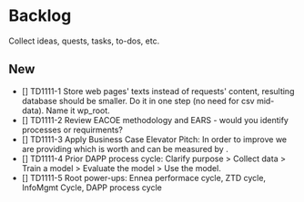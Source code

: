 # Backlog
Collect ideas, quests, tasks, to-dos, etc.

## New
- [] TD1111-1 Store web pages' texts instead of requests' content, resulting database should be smaller. Do it in one step (no need for csv mid-data). Name it wp_root.
- [] TD1111-2 Review EACOE methodology and EARS - would you identify processes or requirments?
- [] TD1111-3 Apply Business Case Elevator Pitch: In order to improve <business pain point> we are providing <proposed investment> which is worth <net present value> and can be measured by <bottom-up metrics>.
- [] TD1111-4 Prior DAPP process cycle: Clarify purpose > Collect data > Train a model > Evaluate the model > Use the model.
- [] TD1111-5 Root power-ups: Ennea performace cycle, ZTD cycle, InfoMgmt Cycle, DAPP process cycle
